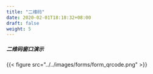 ```yaml
---
title: "二维码"
date: 2020-02-01T18:18:32+08:00
draft: false
weight: 5
---
```


##### 二维码窗口演示
{{< figure src="../../images/forms/form_qrcode.png" >}}
